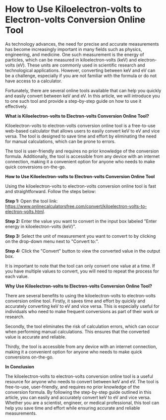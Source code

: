 How to Use Kiloelectron-volts to Electron-volts Conversion Online Tool
======================================================================

As technology advances, the need for precise and accurate measurements has become increasingly important in many fields such as physics, engineering, and medicine. One such measurement is the energy of particles, which can be measured in kiloelectron-volts (keV) and electron-volts (eV). These units are commonly used in scientific research and technological applications. However, converting between keV and eV can be a challenge, especially if you are not familiar with the formula or do not have access to a calculator.

Fortunately, there are several online tools available that can help you quickly and easily convert between keV and eV. In this article, we will introduce you to one such tool and provide a step-by-step guide on how to use it effectively.

**What is Kiloelectron-volts to Electron-volts Conversion Online Tool?**

Kiloelectron-volts to electron-volts conversion online tool is a free-to-use web-based calculator that allows users to easily convert keV to eV and vice versa. The tool is designed to save time and effort by eliminating the need for manual calculations, which can be prone to errors.

The tool is user-friendly and requires no prior knowledge of the conversion formula. Additionally, the tool is accessible from any device with an internet connection, making it a convenient option for anyone who needs to make quick conversions on-the-go.

**How to Use Kiloelectron-volts to Electron-volts Conversion Online Tool**

Using the kiloelectron-volts to electron-volts conversion online tool is fast and straightforward. Follow the steps below:

**Step 1:** Open the tool link: <https://www.onlinecalculatorsfree.com/convert/kiloelectron-volts-to-electron-volts.html>.

**Step 2:** Enter the value you want to convert in the input box labeled "Enter energy in kiloelectron-volts (keV)".

**Step 3:** Select the unit of measurement you want to convert to by clicking on the drop-down menu next to "Convert to:".

**Step 4:** Click the "Convert" button to view the converted value in the output box.

It is important to note that the tool can only convert one value at a time. If you have multiple values to convert, you will need to repeat the process for each value.

**Why Use Kiloelectron-volts to Electron-volts Conversion Online Tool?**

There are several benefits to using the kiloelectron-volts to electron-volts conversion online tool. Firstly, it saves time and effort by quickly and accurately converting keV to eV and vice versa. This is especially useful for individuals who need to make frequent conversions as part of their work or research.

Secondly, the tool eliminates the risk of calculation errors, which can occur when performing manual calculations. This ensures that the converted value is accurate and reliable.

Thirdly, the tool is accessible from any device with an internet connection, making it a convenient option for anyone who needs to make quick conversions on-the-go.

**In Conclusion**

The kiloelectron-volts to electron-volts conversion online tool is a useful resource for anyone who needs to convert between keV and eV. The tool is free-to-use, user-friendly, and requires no prior knowledge of the conversion formula. By following the step-by-step guide outlined in this article, you can easily and accurately convert keV to eV and vice versa. Whether you are a scientist, engineer, or medical professional, this tool can help you save time and effort while ensuring accurate and reliable measurements.